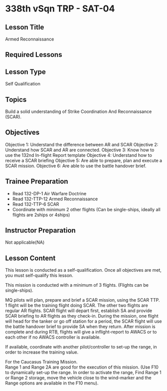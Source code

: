 # 338th vSqn TRP - SAT-04
## Lesson Title
Armed Reconnaissance

## Required Lessons


## Lesson Type
Self Qualification

## Topics
Build a solid understanding of  Strike Coordination And Reconnaissance (SCAR). 

## Objectives
Objective 1: Understand the difference between AR and SCAR
Objective 2: Understand how SCAR and AR are connected.
Objective 3: Know how to use the 132nd In-flight Report template
Objective 4: Understand how to receive a SCAR briefing
Objective 5: Are able to prepare, plan and execute a SCAR mission.
Objective 6: Are able to use the battle handover brief.

## Trainee Preparation
- Read 132-DP-1 Air Warfare Doctrine
- Read 132-TTP-12 Armed Reconnaissance
- Read 132-TTP-6 SCAR
- Coordinate with minimum 2 other flights (Can be single-ships, ideally all flights are 2ships or 4ships)

## Instructor Preparation
Not applicable(NA)


## Lesson Content
This lesson is conducted as a self-qualification.
Once all objectives are met, you must self-qualify this lesson.

This mission is conducted with a minimum of 3 flights. (Flights can be single-ships). 

MQ pilots will plan, prepare and brief a SCAR mission, using the SCAR TTP.  1 flight will be the training flight doing SCAR. The other two flights are
regular AR flights. SCAR flight will depart first, establish SA and provide SCAR briefing to AR flights as they check-in.
During the mission, one flight will head for the tanker or go off station for a period, the SCAR flight will use the battle handover brief to provide SA when they return. 
After mission is complete and during RTB, flights will give a inflight-report to AWACS or to each other if no AWACS controller is available.

If available, coordinate with another pilot/controller to set-up the range, in order to increase the training value.

For the Caucasus Training Mission.  
Range 1 and Range 2A are good for the execution of this mission. (Use F10 to dynamically set-up the range. In order to activate the range, Find Range 1 or Range 2 storage, move the vehicle close to the wind-marker and the Range options are available in the F10 menu).

